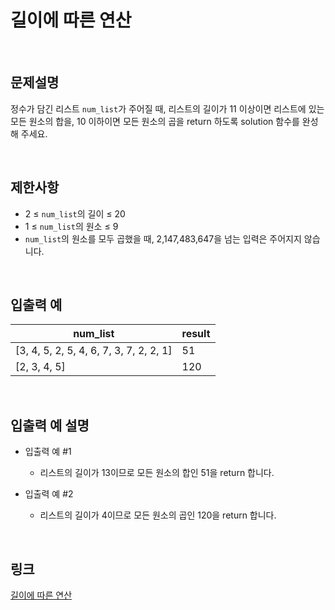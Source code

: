 # 길이에 따른 연산

<br>

## 문제설명
정수가 담긴 리스트 `num_list`가 주어질 때, 리스트의 길이가 11 이상이면 리스트에 있는 모든 원소의 합을, 10 이하이면 모든 원소의 곱을 return 하도록 solution 함수를 완성해 주세요.

<br>

## 제한사항
- 2 ≤ `num_list`의 길이 ≤ 20
- 1 ≤ `num_list`의 원소 ≤ 9
- `num_list`의 원소를 모두 곱했을 때, 2,147,483,647을 넘는 입력은 주어지지 않습니다.

<br>

## 입출력 예
| num_list | result |
|---|---|
| [3, 4, 5, 2, 5, 4, 6, 7, 3, 7, 2, 2, 1] | 51 |
| [2, 3, 4, 5] | 120 |

<br>

## 입출력 예 설명
- 입출력 예 #1
    - 리스트의 길이가 13이므로 모든 원소의 합인 51을 return 합니다.

- 입출력 예 #2
    - 리스트의 길이가 4이므로 모든 원소의 곱인 120을 return 합니다.

<br>

## 링크
[길이에 따른 연산](https://school.programmers.co.kr/learn/courses/30/lessons/181879)

